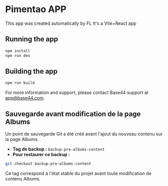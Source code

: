 # Pimentao APP


This app was created automatically by FL
It's a Vite+React app

## Running the app

```bash
npm install
npm run dev
```

## Building the app

```bash
npm run build
```

For more information and support, please contact Base44 support at app@base44.com.

## Sauvegarde avant modification de la page Albums

Un point de sauvegarde Git a été créé avant l'ajout du nouveau contenu sur la page Albums.

- **Tag de backup :** `backup-pre-albums-content`
- **Pour restaurer ce backup :**

```bash
git checkout backup-pre-albums-content
```

Ce tag correspond à l'état stable du projet avant toute modification de contenu Albums.
